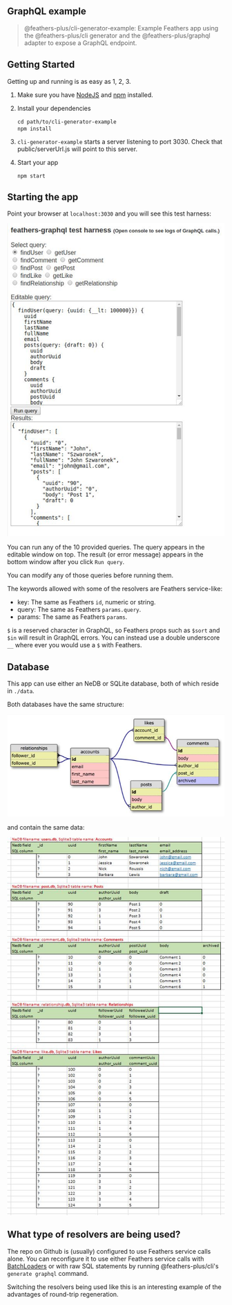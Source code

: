 
## GraphQL example

> @feathers-plus/cli-generator-example: Example Feathers app using the @feathers-plus/cli generator and the @feathers-plus/graphql adapter to expose a GraphQL endpoint.


## Getting Started

Getting up and running is as easy as 1, 2, 3.

1. Make sure you have [NodeJS](https://nodejs.org/) and [npm](https://www.npmjs.com/) installed.
2. Install your dependencies

    ```
    cd path/to/cli-generator-example
    npm install
    ```

3. `cli-generator-example` starts a server listening to port 3030.
Check that public/serverUrl.js will point to this server.

4. Start your app

    ```
    npm start
    ```

## Starting the app

Point your browser at `localhost:3030` and you will see this test harness:

![test harness](./assets/test-harness.jpg)

You can run any of the 10 provided queries.
The query appears in the editable window on top.
The result (or error message) appears in the bottom window after you click `Run query`.

You can modify any of those queries before running them.

The keywords allowed with some of the resolvers are Feathers service-like:
- key: The same as Feathers `id`, numeric or string.
- query: The same as Feathers `params.query`.
- params: The same as Feathers `params`.

`$` is a reserved character in GraphQL, so Feathers props such as `$sort` and `$in` will result in GraphQL errors.
You can instead use a double underscore `__` where ever you would use a `$` with Feathers. 

## Database

This app can use either an NeDB or SQLite database, both of which reside in `./data`.

Both databases have the same structure:

![database stucture](./assets/schema.jpg)

and contain the same data:

![database data](./assets/tables.jpg)

## What type of resolvers are being used?

The repo on Github is (usually) configured to use Feathers service calls alone.
You can reconfigure it to use either Feathers service calls with
[BatchLoaders](https://feathers-plus.github.io/v1/batch-loader/guide.html)
or with raw SQL statements by running @feathers-plus/cli's `generate graphql` command.

Switching the resolvers being used like this is an interesting example of
the advantages of round-trip regeneration.
 